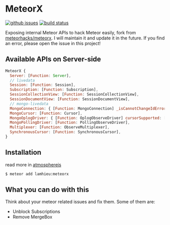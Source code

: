 # MeteorX

[![github issues][github-issues-image]][github-issues-url]
[![build status][travis-image]][github-project-url]

Exposing internal Meteor APIs to hack Meteor easily, fork from [meteorhacks/meteorx](https://github.com/meteorhacks/meteorx).
I will maintain it and update it in the future. If you find an error, please open the issue in this project!

## Available APIs on Server-side

```js
MeteorX {
  Server: [Function: Server],
  // livedata
  Session: [Function: Session],
  Subscription: [Function: Subscription],
  SessionCollectionView: [Function: SessionCollectionView],
  SessionDocumentView: [Function: SessionDocumentView],
  // mongo-livedata
  MongoConnection: { [Function: MongoConnection] _isCannotChangeIdError: [Function] },
  MongoCursor: [Function: Cursor],
  MongoOplogDriver: { [Function: OplogObserveDriver] cursorSupported: [Function] },
  MongoPollingDriver: [Function: PollingObserveDriver],
  Multiplexer: [Function: ObserveMultiplexer],
  SynchronousCursor: [Function: SynchronousCursor],
}
```

## Installation

read more in [atmospherejs](https://atmospherejs.com/lamhieu/meteorx)

```bash
$ meteor add lamhieu:meteorx
```

## What you can do with this

Think about your meteor related issues and fix them. Some of them are:

- Unblock Subscriptions
- Remove MergeBox

[github-project-url]: https://github.com/lamhieu-vk/meteorx
[travis-image]: https://travis-ci.com/lamhieu-vk/meteorx.svg?branch=master
[github-issues-image]: https://img.shields.io/github/issues/lamhieu-vk/meteorx.svg
[github-issues-url]: https://github.com/lamhieu-vk/meteorx/issues
